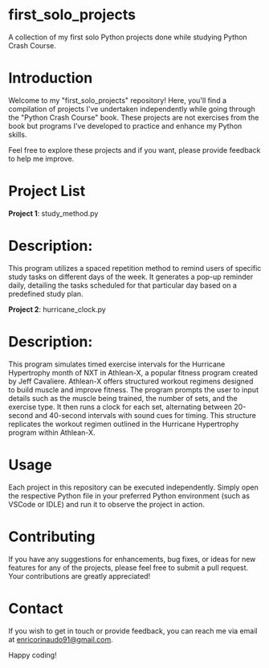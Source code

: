 # first_solo_projects
A collection of my first solo Python projects done while studying Python Crash Course.

# Introduction
Welcome to my "first_solo_projects" repository! Here, you'll find a compilation of projects I've undertaken independently while going through the "Python Crash Course" book. These projects are not exercises from the book but programs I've developed to practice and enhance my Python skills.

Feel free to explore these projects and if you want, please provide feedback to help me improve.

# Project List

**Project 1**: study_method.py

# Description:
This program utilizes a spaced repetition method to remind users of specific study tasks on different days of the week. It generates a pop-up reminder daily, detailing the tasks scheduled for that particular day based on a predefined study plan.

**Project 2**: hurricane_clock.py

# Description:
This program simulates timed exercise intervals for the Hurricane Hypertrophy month of NXT in Athlean-X, a popular fitness program created by Jeff Cavaliere. Athlean-X offers structured workout regimens designed to build muscle and improve fitness. The program prompts the user to input details such as the muscle being trained, the number of sets, and the exercise type. It then runs a clock for each set, alternating between 20-second and 40-second intervals with sound cues for timing. This structure replicates the workout regimen outlined in the Hurricane Hypertrophy program within Athlean-X.

# Usage
Each project in this repository can be executed independently. Simply open the respective Python file in your preferred Python environment (such as VSCode or IDLE) and run it to observe the project in action.

# Contributing
If you have any suggestions for enhancements, bug fixes, or ideas for new features for any of the projects, please feel free to submit a pull request. Your contributions are greatly appreciated!

# Contact
If you wish to get in touch or provide feedback, you can reach me via email at enricorinaudo91@gmail.com.

Happy coding!
